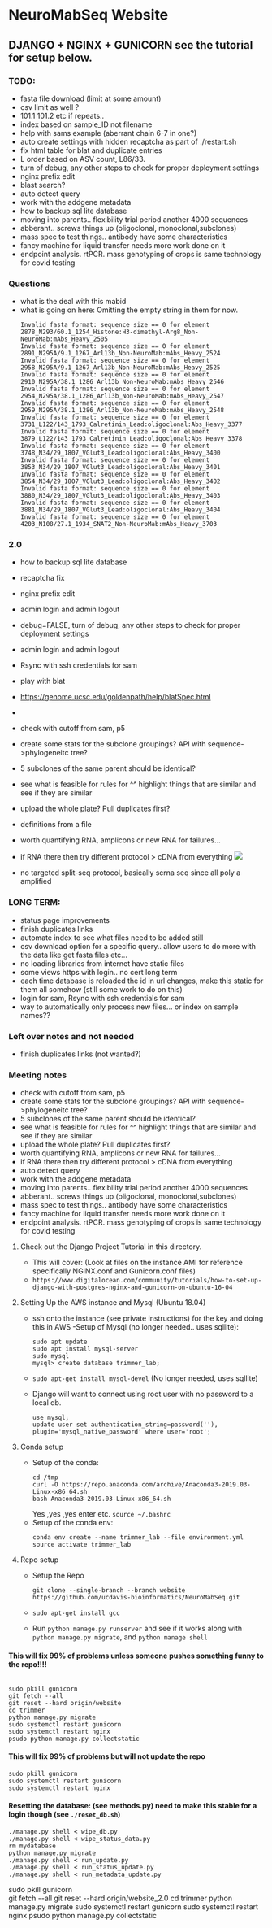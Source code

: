 # NeuroMabSeq Website

## DJANGO + NGINX + GUNICORN  see the tutorial for setup below.

### TODO:
- fasta file download (limit at some amount)
- csv limit as well ?
- 101.1 101.2 etc if repeats..
- index based on sample_ID not filename
- help with sams example (aberrant chain 6-7 in one?)
- auto create settings with hidden recaptcha as part of ./restart.sh
- fix html table for blat and duplicate entries
- L order based on ASV count, L86/33.
- turn of debug, any other steps to check for proper deployment settings
- nginx prefix edit 
- blast search?
- auto detect query
- work with the addgene metadata 
- how to backup sql lite database
- moving into parents.. flexibility trial period another 4000 sequences 
- abberant.. screws things up (oligoclonal, monoclonal,subclones)
- mass spec to test things.. antibody have some characteristics 
- fancy machine for liquid transfer needs more work done on it 
- endpoint analysis. rtPCR. mass genotyping of crops is same technology for covid testing

### Questions
- what is the deal with this mabid
- what is going on here: Omitting the empty string in them for now.
    ```
    Invalid fasta format: sequence size == 0 for element 2878_N293/60.1_1254_Histone:H3-dimethyl-Arg8_Non-NeuroMab:mAbs_Heavy_2505
    Invalid fasta format: sequence size == 0 for element 2891_N295A/9.1_1267_Arl13b_Non-NeuroMab:mAbs_Heavy_2524
    Invalid fasta format: sequence size == 0 for element 2958_N295A/9.1_1267_Arl13b_Non-NeuroMab:mAbs_Heavy_2525
    Invalid fasta format: sequence size == 0 for element 2910_N295A/38.1_1286_Arl13b_Non-NeuroMab:mAbs_Heavy_2546
    Invalid fasta format: sequence size == 0 for element 2954_N295A/38.1_1286_Arl13b_Non-NeuroMab:mAbs_Heavy_2547
    Invalid fasta format: sequence size == 0 for element 2959_N295A/38.1_1286_Arl13b_Non-NeuroMab:mAbs_Heavy_2548
    Invalid fasta format: sequence size == 0 for element 3731_L122/143_1793_Calretinin_Lead:oligoclonal:Abs_Heavy_3377
    Invalid fasta format: sequence size == 0 for element 3879_L122/143_1793_Calretinin_Lead:oligoclonal:Abs_Heavy_3378
    Invalid fasta format: sequence size == 0 for element 3748_N34/29_1807_VGlut3_Lead:oligoclonal:Abs_Heavy_3400
    Invalid fasta format: sequence size == 0 for element 3853_N34/29_1807_VGlut3_Lead:oligoclonal:Abs_Heavy_3401
    Invalid fasta format: sequence size == 0 for element 3854_N34/29_1807_VGlut3_Lead:oligoclonal:Abs_Heavy_3402
    Invalid fasta format: sequence size == 0 for element 3880_N34/29_1807_VGlut3_Lead:oligoclonal:Abs_Heavy_3403
    Invalid fasta format: sequence size == 0 for element 3881_N34/29_1807_VGlut3_Lead:oligoclonal:Abs_Heavy_3404
    Invalid fasta format: sequence size == 0 for element 4203_N108/27.1_1934_SNAT2_Non-NeuroMab:mAbs_Heavy_3703
    ```


### 2.0 
- how to backup sql lite database
- recaptcha fix
- nginx prefix edit 
- admin login and admin logout
- debug=FALSE, turn of debug, any other steps to check for proper deployment settings
- admin login and admin logout
- Rsync with ssh credentials for sam
- play with blat
- https://genome.ucsc.edu/goldenpath/help/blatSpec.html
- 

- check with cutoff from sam, p5
- create some stats for the subclone groupings? API with sequence->phylogeneitc tree?
- 5 subclones of the same parent should be identical?
- see what is feasible for rules for ^^ highlight things that are similar and see if they are similar
- upload the whole plate? Pull duplicates first?
- definitions from a file
- worth quantifying RNA, amplicons or new RNA for failures...
- if RNA there then try different protocol > cDNA from everything
![](.README_images/eaa2df05.png)
 

- no targeted split-seq protocol, basically scrna seq since all poly a amplified 


### LONG TERM:
- status page improvements
- finish duplicates links
- automate index to see what files need to be added still
- csv download option for a specific query.. allow users to do more with the data like get fasta files etc...
- no loading libraries from internet have static files
- some views https with login.. no cert long term
- each time database is reloaded the id in url changes, make this static for them all somehow (still some work to do on this)
- login for sam, Rsync with ssh credentials for sam
- way to automatically only process new files... or index on sample names??

### Left over notes and not needed
- finish duplicates links (not wanted?)


### Meeting notes
- check with cutoff from sam, p5
- create some stats for the subclone groupings? API with sequence->phylogeneitc tree?
- 5 subclones of the same parent should be identical?
- see what is feasible for rules for ^^ highlight things that are similar and see if they are similar
- upload the whole plate? Pull duplicates first?
- worth quantifying RNA, amplicons or new RNA for failures...
- if RNA there then try different protocol > cDNA from everything
- auto detect query
- work with the addgene metadata 
- moving into parents.. flexibility trial period another 4000 sequences 
- abberant.. screws things up (oligoclonal, monoclonal,subclones)
- mass spec to test things.. antibody have some characteristics 
- fancy machine for liquid transfer needs more work done on it 
- endpoint analysis. rtPCR. mass genotyping of crops is same technology for covid testing

 


1. Check out the Django Project Tutorial in this directory.
    - This will cover: (Look at files on the instance AMI for reference specifically NGINX.conf and Gunicorn.conf files)       
    - `https://www.digitalocean.com/community/tutorials/how-to-set-up-django-with-postgres-nginx-and-gunicorn-on-ubuntu-16-04`

2. Setting Up the AWS instance and Mysql (Ubuntu 18.04)
    - ssh onto the instance (see private instructions) for the key and doing this in AWS
    -Setup of Mysql (no longer needed.. uses sqllite): 
         ```
         sudo apt update
         sudo apt install mysql-server
         sudo mysql
         mysql> create database trimmer_lab;
         ```
    - `sudo apt-get install mysql-devel` (No longer needed, uses sqllite)
   
    - Django will want to connect using root user with no password to a local db.
        ```
        use mysql;
        update user set authentication_string=password(''), plugin='mysql_native_password' where user='root';
        ```
3. Conda setup
    - Setup of the conda:
        ```
        cd /tmp
        curl -O https://repo.anaconda.com/archive/Anaconda3-2019.03-Linux-x86_64.sh
        bash Anaconda3-2019.03-Linux-x86_64.sh
        ```
      Yes ,yes ,yes enter etc. 
        `source ~/.bashrc`
   - Setup of the conda env:
        ```
        conda env create --name trimmer_lab --file environment.yml
        source activate trimmer_lab
        ```
4. Repo setup 
    - Setup the Repo
        ```
        git clone --single-branch --branch website https://github.com/ucdavis-bioinformatics/NeuroMabSeq.git
        ```
    - `sudo apt-get install gcc`

   - Run `python manage.py runserver` and see if it works along with `python manage.py migrate`, and `python manage shell`
       

  
#### This will fix 99% of problems unless someone pushes something funny to the repo!!!!
```  # from the Neuromabseq directory

sudo pkill gunicorn   
git fetch --all
git reset --hard origin/website
cd trimmer
python manage.py migrate
sudo systemctl restart gunicorn
sudo systemctl restart nginx
psudo python manage.py collectstatic
```

#### This will fix 99% of problems but will not update the repo
```
sudo pkill gunicorn   
sudo systemctl restart gunicorn
sudo systemctl restart nginx
```

#### Resetting the database: (see methods.py) need to make this stable for a login though (see `./reset_db.sh`)
```
./manage.py shell < wipe_db.py
./manage.py shell < wipe_status_data.py
rm mydatabase
python manage.py migrate
./manage.py shell < run_update.py
./manage.py shell < run_status_update.py
./manage.py shell < run_metadata_update.py
```
sudo pkill gunicorn   
git fetch --all
git reset --hard origin/website_2.0
cd trimmer
python manage.py migrate
sudo systemctl restart gunicorn
sudo systemctl restart nginx
psudo python manage.py collectstatic

